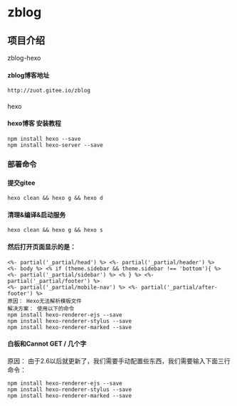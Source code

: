 # zblog

## 项目介绍
zblog-hexo

#### zblog博客地址
    http://zuot.gitee.io/zblog

####
hexo


#### hexo博客 安装教程
    
    npm install hexo --save
    npm install hexo-server --save



### 部署命令
#### 提交gitee
    hexo clean && hexo g && hexo d

#### 清理&编译&启动服务
    hexo clean && hexo g && hexo s

#### 然后打开页面显示的是：
    <%- partial('_partial/head') %> <%- partial('_partial/header') %>
    <%- body %> <% if (theme.sidebar && theme.sidebar !== 'bottom'){ %>
    <%- partial('_partial/sidebar') %> <% } %> <%- partial('_partial/footer') %>
    <%- partial('_partial/mobile-nav') %> <%- partial('_partial/after-footer') %>
    原因： Hexo无法解析模板文件
    解决方案： 使用以下的命令
    npm install hexo-renderer-ejs --save
    npm install hexo-renderer-stylus --save
    npm install hexo-renderer-marked --save
#### 白板和Cannot GET / 几个字
原因：
    由于2.6以后就更新了，我们需要手动配置些东西，我们需要输入下面三行命令：

    npm install hexo-renderer-ejs --save
    npm install hexo-renderer-stylus --save
    npm install hexo-renderer-marked --save



